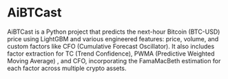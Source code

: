 # AiBTCast
AiBTCast is a Python project that predicts the next-hour Bitcoin (BTC-USD) price using LightGBM and various engineered features: price, volume, and custom factors like CFO (Cumulative Forecast Oscillator).
It also includes factor extraction for TC (Trend Confidence), PWMA (Predictive Weighted Moving Average) , and CFO, incorporating the FamaMacBeth estimation for each factor across multiple crypto assets.

